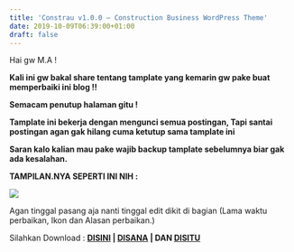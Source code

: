 ```yaml
---
title: 'Constrau v1.0.0 – Construction Business WordPress Theme'
date: 2019-10-09T06:39:00+01:00
draft: false
---
```


Hai gw M.A !  
  
**Kali ini gw bakal share tentang tamplate yang kemarin gw pake buat memperbaiki ini blog !!**  
  
**Semacam penutup halaman gitu !**  
  
**Tamplate ini bekerja dengan mengunci semua postingan, Tapi santai postingan agan gak hilang cuma ketutup sama tamplate ini**  
  
**Saran kalo kalian mau pake wajib backup tamplate sebelumnya biar gak ada kesalahan.**  
  
**TAMPILAN.NYA SEPERTI INI NIH :**  
  
  

[![](https://1.bp.blogspot.com/-XrbpixAa0f4/XZ1xApblMhI/AAAAAAAAAOw/vRMg5699u6MfbARW6PrOzRZrMYFVBiM6wCLcBGAsYHQ/s640/Screenshot%2B%25286%2529.png)](https://1.bp.blogspot.com/-XrbpixAa0f4/XZ1xApblMhI/AAAAAAAAAOw/vRMg5699u6MfbARW6PrOzRZrMYFVBiM6wCLcBGAsYHQ/s1600/Screenshot%2B%25286%2529.png)

  
  
Agan tinggal pasang aja nanti tinggal edit dikit di bagian (Lama waktu perbaikan, Ikon dan Alasan perbaikan.)  
  
  
  
Silahkan Download : **[DISINI](https://www37.zippyshare.com/v/yl83nuFE/file.html) | [DISANA](http://www.mediafire.com/file/30xu4vsemzwy0zm/DS-MAINTENANCE.xml/file) | DAN [DISITU](http://destroysquad.com/tamplate-cms/DS-MAINTENANCE.zip)**